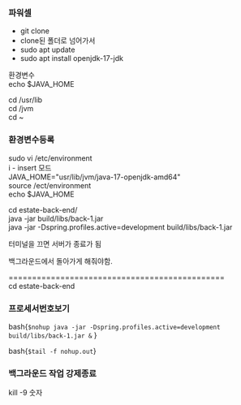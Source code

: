 ### 파워셀
- git clone
- clone된 폴더로 넘어가서
- sudo apt update
- sudo apt install openjdk-17-jdk

환경변수  
echo $JAVA_HOME

cd /usr/lib  
cd /jvm  
cd ~  

### 환경변수등록
sudo vi /etc/environment  
i - insert 모드  
JAVA_HOME="usr/lib/jvm/java-17-openjdk-amd64"  
source /ect/environment  
echo $JAVA_HOME  

cd estate-back-end/  
java -jar build/libs/back-1.jar  
java -jar -Dspring.profiles.active=development build/libs/back-1.jar  

터미널을 끄면 서버가 종료가 됨  



백그라운드에서 돌아가게 해줘야함.  

==============================================  
cd estate-back-end

### 프로세서번호보기
bash{`$nohup java -jar -Dspring.profiles.active=development build/libs/back-1.jar &`
}

bash{`$tail -f nohup.out`}


### 백그라운드 작업 강제종료
kill -9 숫자